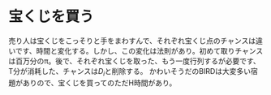 # 宝くじを買う

売り人は宝くじをこっそりと手をまわすんで、それぞれ宝くじ点のチャンスは違いです、時間と変化する。しかし、この変化は法則があり。初めて取りチャンスは百万分のπ。後で、それぞれ宝くじを取った、もう一度行列するが必要です、T分が消耗した、チャンスは$D_i$と削除する。
かわいそうだのBIRDは大変多い宿題がありので、宝くじを買ってのただH時間があり。

